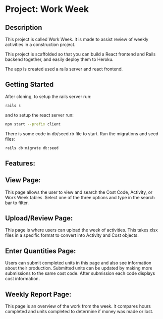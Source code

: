 # Project: Work Week

## Description

This project is called Work Week. It is made to assist review of weekly activities in a construction project. 

This project is scaffolded so that you can build a React frontend and Rails
backend together, and easily deploy them to Heroku.

The app is created used a rails server and react frontend. 

## Getting Started

After cloning, to setup the rails server run:

```bash
rails s
```

and to setup the react server run:

```bash
npm start --prefix client
```

There is some code in db/seed.rb file to start. Run the migrations and seed files:

```bash
rails db:migrate db:seed
```
## Features:


## View Page:

This page allows the user to view and search the Cost Code, Activity, or Work Week tables. Select one of the three options and type in the search bar to filter.


## Upload/Review Page:

This page is where users can upload the week of activities. This takes xlsx files in a specific format to convert into Activity and Cost objects.

## Enter Quantities Page:

Users can submit completed units in this page and also see information about their production. Submitted units can be updated by making more submissions to the same cost code. After submission each code displays cost information.

## Weekly Report Page:

This page is an overview of the work from the week. It compares hours completed and units completed to determine if money was made or lost.
